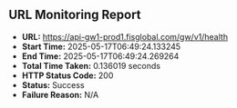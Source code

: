 ## URL Monitoring Report

- **URL:** https://api-gw1-prod1.fisglobal.com/gw/v1/health
- **Start Time:** 2025-05-17T06:49:24.133245
- **End Time:** 2025-05-17T06:49:24.269264
- **Total Time Taken:** 0.136019 seconds
- **HTTP Status Code:** 200
- **Status:** Success
- **Failure Reason:** N/A

